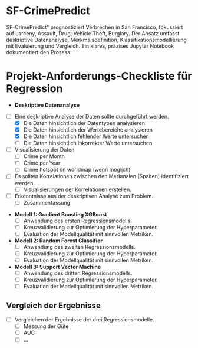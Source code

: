 # SF-CrimePredict
SF-CrimePredict" prognostiziert Verbrechen in San Francisco, fokussiert auf Larceny, Assault, Drug, Vehicle Theft, Burglary. Der Ansatz umfasst deskriptive Datenanalyse, Merkmalsdefinition, Klassifikationsmodellierung mit Evaluierung und Vergleich. Ein klares, präzises Jupyter Notebook dokumentiert den Prozess
# Projekt-Anforderungs-Checkliste für Regression
* **Deskriptive Datenanalyse**
 - [ ] Eine deskriptive Analyse der Daten sollte durchgeführt werden.
   - [x] Die Daten hinsichtlich der Datentypen analysieren
   - [x] Die Daten hinsichtlich der Wertebereiche analysieren
   - [x] Die Daten hinsichtlich fehlender Werte untersuchen
   - [ ] Die Daten hinsichtlich inkorrekter Werte untersuchen
 - [ ] Visualisierung der Daten:
   - [ ] Crime per Month
   - [ ] Crime per Year
   - [ ] Crime hotspot on worldmap (wenn möglich)
 - [ ] Es sollten Korrelationen zwischen den Merkmalen (Spalten) identifiziert werden.
   - [ ] Visualisierungen der Korrelationen erstellen.
 - [ ] Erkenntnisse aus der deskriptiven Analyse zum Problem.
   - [ ] Zusammenfassung

  - **Modell 1: Gradient Boosting XGBoost**
    - [ ] Anwendung des ersten Regressionsmodells.
    - [ ] Kreuzvalidierung zur Optimierung der Hyperparameter.
    - [ ] Evaluation der Modellqualität mit sinnvollen Metriken.

  - **Modell 2: Random Forest Classifier**
    - [ ] Anwendung des zweiten Regressionsmodells.
    - [ ] Kreuzvalidierung zur Optimierung der Hyperparameter.
    - [ ] Evaluation der Modellqualität mit sinnvollen Metriken.

  - **Modell 3: Support Vector Machine**
    - [ ] Anwendung des dritten Regressionsmodells.
    - [ ] Kreuzvalidierung zur Optimierung der Hyperparameter.
    - [ ] Evaluation der Modellqualität mit sinnvollen Metriken.

## Vergleich der Ergebnisse
- [ ] Vergleichen der Ergebnisse der drei Regressionsmodelle.
  - [ ] Messung der Güte
  - [ ] AUC
  - [ ] ...
